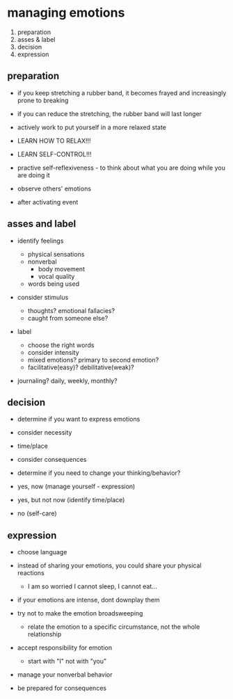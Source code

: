 # managing emotions

1. preparation
2. asses & label
3. decision
4. expression

## preparation

- if you keep stretching a rubber band, it becomes frayed and increasingly prone to breaking

- if you can reduce the stretching, the rubber band will last longer

- actively work to put yourself in a more relaxed state

- LEARN HOW TO RELAX!!!

- LEARN SELF-CONTROL!!!

- practive self-reflexiveness - to think about what you are doing while you are doing it

- observe others' emotions

- after activating event

## asses and label

- identify feelings
  - physical sensations
  - nonverbal
    - body movement
    - vocal quality
  - words being used

- consider stimulus
  - thoughts? emotional fallacies?
  - caught from someone else?

- label
  - choose the right words
  - consider intensity
  - mixed emotions? primary to second emotion?
  - facilitative(easy)? debilitative(weak)?

- journaling? daily, weekly, monthly?

## decision

- determine if you want to express emotions

- consider necessity
- time/place
- consider consequences
- determine if you need to change your thinking/behavior?


- yes, now (manage yourself - expression)
- yes, but not now (identify time/place)
- no (self-care)

## expression

- choose language

- instead of sharing your emotions, you could share your physical reactions
  - I am so worried I cannot sleep, I cannot eat...

- if your emotions are intense, dont downplay them

- try not to make the emotion broadsweeping
  - relate the emotion to a specific circumstance, not the whole relationship

- accept responsibility for emotion
  - start with "I" not with "you"

- manage your nonverbal behavior

- be prepared for consequences

